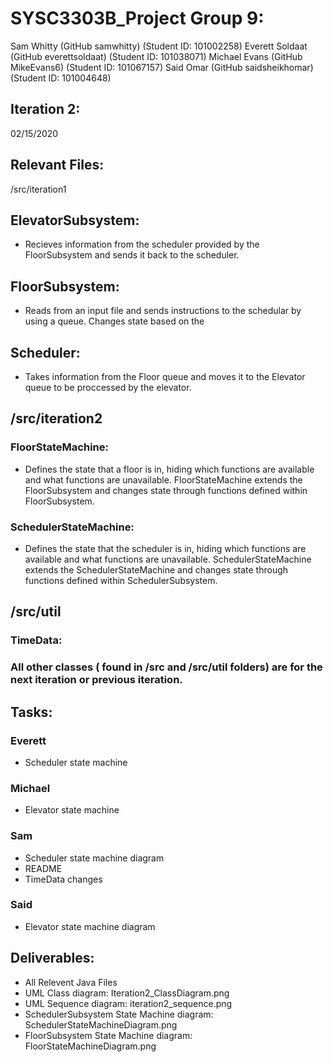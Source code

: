 # SYSC3303B_Project Group 9:
Sam Whitty              (GitHub samwhitty)      (Student ID: 101002258)
Everett	Soldaat         (GitHub everettsoldaat) (Student ID: 101038071)
Michael Evans           (GitHub MikeEvans6)     (Student ID: 101067157)
Said Omar               (GitHub saidsheikhomar) (Student ID: 101004648)

## Iteration 2:

02/15/2020

## Relevant Files:

/src/iteration1

## ElevatorSubsystem: 

- Recieves information from the scheduler provided by the FloorSubsystem and sends it back to the scheduler.

## FloorSubsystem: 

- Reads from an input file and sends instructions to the schedular by using a queue. Changes state based on the

## Scheduler:

- Takes information from the Floor queue and moves it to the Elevator queue to be 
proccessed by the elevator. 

## /src/iteration2

### FloorStateMachine:

- Defines the state that a floor is in, hiding which functions are available and what functions are unavailable. FloorStateMachine extends the FloorSubsystem and changes state through functions defined within FloorSubsystem.

### SchedulerStateMachine:

- Defines the state that the scheduler is in, hiding which functions are available and what functions are unavailable. SchedulerStateMachine extends the SchedulerStateMachine and changes state through functions defined within SchedulerSubsystem.

## /src/util

### TimeData:

### All other classes ( found in /src and /src/util folders) are for the next iteration or previous iteration.

## Tasks:

### Everett
- Scheduler state machine

### Michael
- Elevator state machine

### Sam
- Scheduler state machine diagram
- README
- TimeData changes

### Said
- Elevator state machine diagram

## Deliverables:
- All Relevent Java Files
- UML Class diagram: Iteration2_ClassDiagram.png
- UML Sequence diagram: iteration2_sequence.png
- SchedulerSubsystem State Machine diagram: SchedulerStateMachineDiagram.png
- FloorSubsystem State Machine diagram: FloorStateMachineDiagram.png
